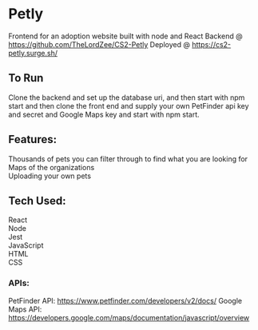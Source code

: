 # Petly

Frontend for an adoption website built with node and React
Backend @ https://github.com/TheLordZee/CS2-Petly
Deployed @ https://cs2-petly.surge.sh/

## To Run
Clone the backend and set up the database uri, and then start with npm start 
and then clone the front end and supply your own PetFinder api key and secret and Google Maps key and start with npm start.

## Features:
Thousands of pets you can filter through to find what you are looking for       
Maps of the organizations     
Uploading your own pets     

## Tech Used:
React     
Node      
Jest    
JavaScript    
HTML     
CSS     

### APIs:
PetFinder API: https://www.petfinder.com/developers/v2/docs/
Google Maps API: https://developers.google.com/maps/documentation/javascript/overview